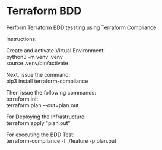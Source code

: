 # Terraform BDD
Perform Terraform BDD tessting using Terraform Compliance

Instructions:

Create and activate Virtual Environment:<br/>
python3 -m venv .venv<br/>
source .venv/bin/activate<br/>


Next, issue the command:<br/>
pip3 install terraform-compliance
<br/>

Then issue the following commands:<br/>
terraform init<br/>
terraform plan --out=plan.out<br/>

For Deploying the Infrastructure:<br/>
terraform apply "plan.out"

For executing the BDD Test:<br/>
terraform-compliance -f ./feature -p plan.out
